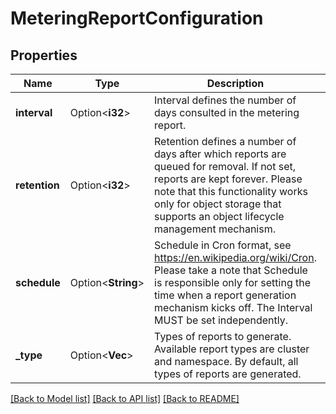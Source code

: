 # MeteringReportConfiguration

## Properties

Name | Type | Description | Notes
------------ | ------------- | ------------- | -------------
**interval** | Option<**i32**> | Interval defines the number of days consulted in the metering report. | [optional]
**retention** | Option<**i32**> | Retention defines a number of days after which reports are queued for removal. If not set, reports are kept forever. Please note that this functionality works only for object storage that supports an object lifecycle management mechanism. | [optional]
**schedule** | Option<**String**> | Schedule in Cron format, see https://en.wikipedia.org/wiki/Cron. Please take a note that Schedule is responsible only for setting the time when a report generation mechanism kicks off. The Interval MUST be set independently. | [optional]
**_type** | Option<**Vec<String>**> | Types of reports to generate. Available report types are cluster and namespace. By default, all types of reports are generated. | [optional]

[[Back to Model list]](../README.md#documentation-for-models) [[Back to API list]](../README.md#documentation-for-api-endpoints) [[Back to README]](../README.md)


